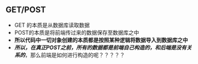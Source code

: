 ## GET/POST

- GET 的本质是从数据库读取数据
- POST的本质是将前端传过来的数据保存至数据库之中
- **所以代码中一切对象创建的本质都是按照某种逻辑将数据导入到数据库之中**
- ***所以，在真正POST之前，所有的数据都是前端自己构造的，和后端是没有关系的***，那么前端是如何进行构造的呢？？？？？